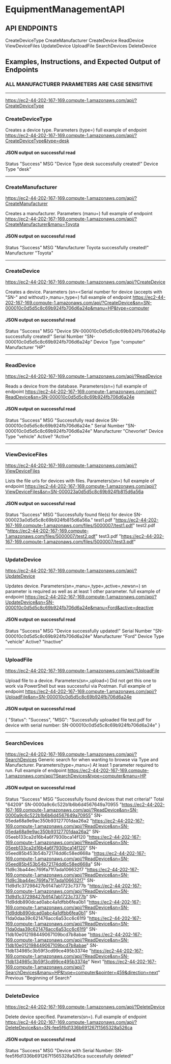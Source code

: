 # EquipmentManagementAPI
## API ENDPOINTS
CreateDeviceType
CreateManufacturer
CreateDevice
ReadDevice
ViewDeviceFiles
UpdateDevice
UploadFile
SearchDevices
DeleteDevice
## Examples, Instructions, and Expected Output of Endpoints
### ALL MANUFACTURER PARAMETERS ARE CASE SENSITIVE
---------------------------------------------------------------------------------------------------------------------------------------------

https://ec2-44-202-167-169.compute-1.amazonaws.com/api/?CreateDeviceType
### CreateDeviceType
Creates a device type. Parameters (type=<device to insert>) full example of endpoint https://ec2-44-202-167-169.compute-1.amazonaws.com/api/?CreateDeviceType&type=desk

#### JSON output on successful read
Status	"Success"
MSG	"Device Type desk successfully created!"
Device Type	"desk"

---------------------------------------------------------------------------------------------------------------------------------------------
### CreateManufacturer
https://ec2-44-202-167-169.compute-1.amazonaws.com/api/?CreateManufacturer

Creates a manufacturer. Parameters (manu=<manufacturer to insert>) full example of endpoint https://ec2-44-202-167-169.compute-1.amazonaws.com/api/?CreateManufacturer&manu=Toyota

#### JSON output on successful read
Status	"Success"
MSG	"Manufacturer Toyota successfully created!"
Manufacturer	"Toyota"

---------------------------------------------------------------------------------------------------------------------------------------------
### CreateDevice
https://ec2-44-202-167-169.compute-1.amazonaws.com/api/?CreateDevice

Creates a device. Parameters (sn=<Serial number for device (accepts with "SN-" and without)>,manu=<manufacturer for device>,type=<type for device>) full example of endpoint https://ec2-44-202-167-169.compute-1.amazonaws.com/api/?CreateDevice&sn=SN-000010c0d5d5c8c69b924fb706d6a24p&manu=HP&type=computer

#### JSON output on successful read
Status	"Success"
MSG	"Device SN-000010c0d5d5c8c69b924fb706d6a24p successfully created!"
Serial Number	"SN-000010c0d5d5c8c69b924fb706d6a24p"
Device Type	"computer"
Manufacturer	"HP"

---------------------------------------------------------------------------------------------------------------------------------------------
### ReadDevice
https://ec2-44-202-167-169.compute-1.amazonaws.com/api/?ReadDevice

Reads a device from the database. Parameters(sn=<Serial number of device to read>) full example of endpoint https://ec2-44-202-167-169.compute-1.amazonaws.com/api/?ReadDevice&sn=SN-000010c0d5d5c8c69b924fb706d6a24e
#### JSON output on successful read

Status	"Success"
MSG	"Successfully read device SN-000010c0d5d5c8c69b924fb706d6a24e."
Serial Number	"SN-000010c0d5d5c8c69b924fb706d6a24e"
Manufacturer	"Chevorlet"
Device Type	"vehicle"
Active?	"Active"

---------------------------------------------------------------------------------------------------------------------------------------------
### ViewDeviceFiles
https://ec2-44-202-167-169.compute-1.amazonaws.com/api/?ViewDeviceFiles

Lists the file urls for devices with files. Parameters(sn=<Serial number of device to read files of>) full example of endpoint https://ec2-44-202-167-169.compute-1.amazonaws.com/api/?ViewDeviceFiles&sn=SN-000023a0d5d5c8c69b924fb815d6a56a
#### JSON output on successful read

Status	"Success"
MSG	"Successfully found file(s) for device SN-000023a0d5d5c8c69b924fb815d6a56a."
test1.pdf	"https://ec2-44-202-167-169.compute-1.amazonaws.com/files/5000007/test1.pdf"
test2.pdf	"https://ec2-44-202-167-169.compute-1.amazonaws.com/files/5000007/test2.pdf"
test3.pdf	"https://ec2-44-202-167-169.compute-1.amazonaws.com/files/5000007/test3.pdf"

---------------------------------------------------------------------------------------------------------------------------------------------
### UpdateDevice
https://ec2-44-202-167-169.compute-1.amazonaws.com/api/?UpdateDevice

Updates device. Parameters(sn=<Serial number of device to update>,manu=<Manufacturer to update to>,type=<Type to update to>,active=<active or deactive>,newsn=<New serial number that device will have upon update>) sn parameter is required as well as at least 1 other parameter. full example of endpoint https://ec2-44-202-167-169.compute-1.amazonaws.com/api/?UpdateDevice&sn=SN-000010c0d5d5c8c69b924fb706d6a24e&manu=Ford&active=deactive

#### JSON output on successful read
Status	"Success"
MSG	"Device successfully updated!"
Serial Number	"SN-000010c0d5d5c8c69b924fb706d6a24e"
Manufacturer	"Ford"
Device Type	"vehicle"
Active?	"Inactive"

---------------------------------------------------------------------------------------------------------------------------------------------
### UploadFile
https://ec2-44-202-167-169.compute-1.amazonaws.com/api/?UploadFile

Upload file to a device. Parameters(sn=<Serial number of device to recieve file>,upload=<file to upload>) Did not get this one to work via PowerShell but was successful via Postman. Full example of endpoint https://ec2-44-202-167-169.compute-1.amazonaws.com/api/?UploadFile&sn=SN-000010c0d5d5c8c69b924fb706d6a24e 

#### JSON output on successful read
{
    "Status": "Success",
    "MSG": "Successfully uploaded file test.pdf for device with serial number: SN-000010c0d5d5c8c69b924fb706d6a24e"
}

---------------------------------------------------------------------------------------------------------------------------------------------
### SearchDevices
https://ec2-44-202-167-169.compute-1.amazonaws.com/api/?SearchDevices
Generic search for when wanting to browse via Type and Manufacturer. Parameters(type=<type of devices to return>,manu=<manufacturer of devices to return>) At least 1 parameter required to run. Full example of endpoint https://ec2-44-202-167-169.compute-1.amazonaws.com/api/?SearchDevices&type=computer&manu=HP

#### JSON output on successful read

Status	"Success"
MSG	"Successfully found devices that met criteria!"
Total	"64209"
SN-0000a9c6c522b1b6b6d4567649a70955	"https://ec2-44-202-167-169.compute-1.amazonaws.com/api/?ReadDevice&sn=SN-0000a9c6c522b1b6b6d4567649a70955"
SN-05eda68a9e9ac350b93127701daa26a2	"https://ec2-44-202-167-169.compute-1.amazonaws.com/api/?ReadDevice&sn=SN-05eda68a9e9ac350b93127701daa26a2"
SN-05eeb133ca2d16b4a6f7930bca14f120	"https://ec2-44-202-167-169.compute-1.amazonaws.com/api/?ReadDevice&sn=SN-05eeb133ca2d16b4a6f7930bca14f120"
SN-05eed85b453b54b72174dd6c58ed668a	"https://ec2-44-202-167-169.compute-1.amazonaws.com/api/?ReadDevice&sn=SN-05eed85b453b54b72174dd6c58ed668a"
SN-11d9c3ba44ec769fa71f7ada106632f7	"https://ec2-44-202-167-169.compute-1.amazonaws.com/api/?ReadDevice&sn=SN-11d9c3ba44ec769fa71f7ada106632f7"
SN-11d9d1c37298427b9147ab1723c7377b	"https://ec2-44-202-167-169.compute-1.amazonaws.com/api/?ReadDevice&sn=SN-11d9d1c37298427b9147ab1723c7377b"
SN-11d9ddb890dcad0abc4a1dfbb6fea0b1	"https://ec2-44-202-167-169.compute-1.amazonaws.com/api/?ReadDevice&sn=SN-11d9ddb890dcad0abc4a1dfbb6fea0b1"
SN-11da0daa39c621476acc6a53cc6c61f9	"https://ec2-44-202-167-169.compute-1.amazonaws.com/api/?ReadDevice&sn=SN-11da0daa39c621476acc6a53cc6c61f9"
SN-11db10e012198449067109bcd7b8abae	"https://ec2-44-202-167-169.compute-1.amazonaws.com/api/?ReadDevice&sn=SN-11db10e012198449067109bcd7b8abae"
SN-11db134985c3b59f3cd99ce495b3374e	"https://ec2-44-202-167-169.compute-1.amazonaws.com/api/?ReadDevice&sn=SN-11db134985c3b59f3cd99ce495b3374e"
Next	"https://ec2-44-202-167-169.compute-1.amazonaws.com/api/?SearchDevices&manu=HP&type=computer&pointer=459&direction=next"
Previous	"Beginning of Search"

---------------------------------------------------------------------------------------------------------------------------------------------
### DeleteDevice
https://ec2-44-202-167-169.compute-1.amazonaws.com/api/?DeleteDevice

Delete device specified. Parameters(sn=<Serial number of device to delete>). Full example of endpoint https://ec2-44-202-167-169.compute-1.amazonaws.com/api/?DeleteDevice&sn=SN-fee5f6d1336b691267f1565328a526ca

#### JSON output on successful read

Status	"Success"
MSG	"Device with Serial Number: SN-fee5f6d1336b691267f1565328a526ca successfully deleted!"
